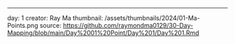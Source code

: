 ---
day: 1
creator: Ray Ma
thumbnail: /assets/thumbnails/2024/01-Ma-Points.png
source: https://github.com/raymondma0129/30-Day-Mapping/blob/main/Day%2001%20Point/Day%201/Day%201.Rmd